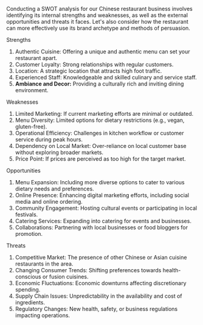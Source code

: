 Conducting a SWOT analysis for our Chinese restaurant business involves identifying its internal strengths and weaknesses, as well as the external opportunities and threats it faces. Let's also consider how the restaurant can more effectively use its brand archetype and methods of persuasion.

Strengths
1. Authentic Cuisine: Offering a unique and authentic menu can set your restaurant apart.
2. Customer Loyalty: Strong relationships with regular customers.
3. Location: A strategic location that attracts high foot traffic.
4. Experienced Staff: Knowledgeable and skilled culinary and service staff.
5. **Ambiance and Decor:** Providing a culturally rich and inviting dining environment.

 Weaknesses
1. Limited Marketing: If current marketing efforts are minimal or outdated.
2. Menu Diversity: Limited options for dietary restrictions (e.g., vegan, gluten-free).
3. Operational Efficiency: Challenges in kitchen workflow or customer service during peak hours.
4. Dependency on Local Market: Over-reliance on local customer base without exploring broader markets.
5. Price Point: If prices are perceived as too high for the target market.

Opportunities
1. Menu Expansion: Including more diverse options to cater to various dietary needs and preferences.
2. Online Presence: Enhancing digital marketing efforts, including social media and online ordering.
3. Community Engagement: Hosting cultural events or participating in local festivals.
4. Catering Services: Expanding into catering for events and businesses.
5. Collaborations: Partnering with local businesses or food bloggers for promotion.

 Threats
1. Competitive Market: The presence of other Chinese or Asian cuisine restaurants in the area.
2. Changing Consumer Trends: Shifting preferences towards health-conscious or fusion cuisines.
3. Economic Fluctuations: Economic downturns affecting discretionary spending.
4. Supply Chain Issues: Unpredictability in the availability and cost of ingredients.
5. Regulatory Changes: New health, safety, or business regulations impacting operations.
